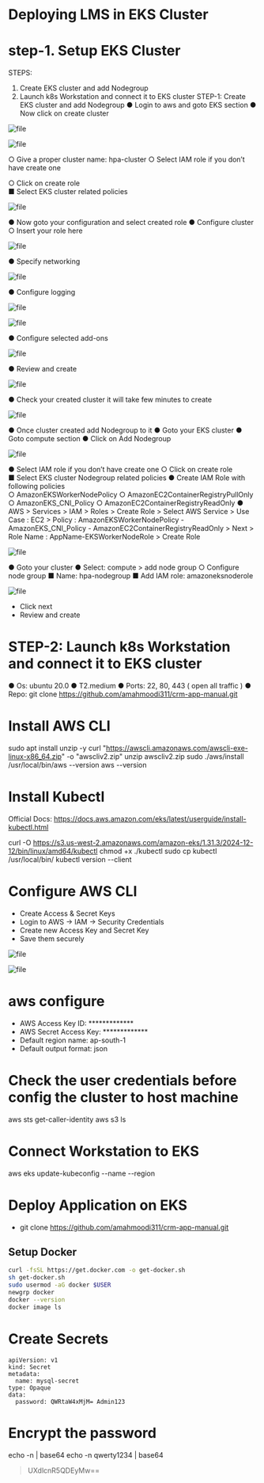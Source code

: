 # Deploying LMS in EKS Cluster 

# step-1. Setup EKS Cluster 
STEPS: 
1. Create EKS cluster and add Nodegroup 
2. Launch k8s Workstation and connect it to EKS cluster 
STEP-1: Create EKS cluster and add Nodegroup 
● Login to aws and goto EKS section 
● Now click on create cluster

![file](https://github.com/amahmoodi311/crm-eks-new/blob/56a4bb152252b76c231d45ae84d03e2450180b01/eks-1.png)

![file](https://github.com/amahmoodi311/crm-eks-new/blob/55d2ff62fe923581b65b8e81327572d4a682ce5b/eks-2.png)

○ Give a proper cluster name: hpa-cluster 
○ Select IAM role if you don’t have create one

○ Click on create role  
■ Select EKS cluster related policies 

![file](https://github.com/amahmoodi311/crm-eks-new/blob/76e7b6f7e4d0343e686963c3c77e667bc7998a82/eks-3.png)

● Now goto your configuration and select created role 
● Configure cluster 
○ Insert your role here 

![file](https://github.com/amahmoodi311/crm-eks-new/blob/76e7b6f7e4d0343e686963c3c77e667bc7998a82/eks-4.png)

● Specify networking

![file](https://github.com/amahmoodi311/crm-eks-new/blob/76e7b6f7e4d0343e686963c3c77e667bc7998a82/eks-5.png)

● Configure logging

![file](https://github.com/amahmoodi311/crm-eks-new/blob/76e7b6f7e4d0343e686963c3c77e667bc7998a82/eks-6.png)

![file](https://github.com/amahmoodi311/crm-eks-new/blob/a4fdf45b00b52c46acf9d76741991f17b2f18240/eks-7.png)

● Configure selected add-ons 

![file](https://github.com/amahmoodi311/crm-eks-new/blob/a4fdf45b00b52c46acf9d76741991f17b2f18240/eks-8.png)

● Review and create 

![file](https://github.com/amahmoodi311/crm-eks-new/blob/a4fdf45b00b52c46acf9d76741991f17b2f18240/eks-9.png)

● Check your created cluster it will take few minutes to create 

![file](https://github.com/amahmoodi311/crm-eks-new/blob/59bb88d19d5d3a97b23841c16532a03c151fb991/image/eks-10.png)

● Once cluster created add Nodegroup to it 
● Goto your EKS cluster 
● Goto compute section 
● Click on Add Nodegroup 

![file](https://github.com/amahmoodi311/crm-eks-new/blob/59bb88d19d5d3a97b23841c16532a03c151fb991/image/eks-11.png)

● Select IAM role if you don’t have create one 
○ Click on create role  
■ Select EKS cluster Nodegroup related policies 
● Create IAM Role with following policies  
○ AmazonEKSWorkerNodePolicy 
○ AmazonEC2ContainerRegistryPullOnly 
○ AmazonEKS_CNI_Policy 
○ AmazonEC2ContainerRegistryReadOnly 
● AWS > Services > IAM > Roles > Create Role > Select AWS Service > 
Use Case : EC2 > Policy : AmazonEKSWorkerNodePolicy - 
AmazonEKS_CNI_Policy - AmazonEC2ContainerRegistryReadOnly  > 
Next > Role Name : AppName-EKSWorkerNodeRole > Create Role 

![file](https://github.com/amahmoodi311/crm-eks-new/blob/59bb88d19d5d3a97b23841c16532a03c151fb991/image/eks-12.png)

● Goto your cluster 
● Select: compute > add node group 
○ Configure node group 
■ Name: hpa-nodegroup 
■ Add IAM role: amazoneksnoderole 

![file](https://github.com/amahmoodi311/crm-eks-new/blob/59bb88d19d5d3a97b23841c16532a03c151fb991/image/eks-13.png)

- Click next
-  Review and create

# STEP-2: Launch k8s Workstation and connect it to EKS cluster

 ● Os: ubuntu 20.0 
● T2.medium 
● Ports: 22, 80, 443 ( open all traffic ) 
● Repo: git clone https://github.com/amahmoodi311/crm-app-manual.git

# Install AWS CLI
sudo apt install unzip -y
curl "https://awscli.amazonaws.com/awscli-exe-linux-x86_64.zip" -o "awscliv2.zip"
unzip awscliv2.zip
sudo ./aws/install
/usr/local/bin/aws --version
aws --version

# Install Kubectl

Official Docs: https://docs.aws.amazon.com/eks/latest/userguide/install-kubectl.html 

curl -O https://s3.us-west-2.amazonaws.com/amazon-eks/1.31.3/2024-12-12/bin/linux/amd64/kubectl
chmod +x ./kubectl
sudo cp kubectl /usr/local/bin/
kubectl version --client

# Configure AWS CLI
- Create Access & Secret Keys
- Login to AWS → IAM → Security Credentials
- Create new Access Key and Secret Key
- Save them securely


![file](https://github.com/amahmoodi311/crm-eks-new/blob/428adb9bb05b8313d5e8e6c00bad28f076522a9f/image/eks-14.png)

![file](https://github.com/amahmoodi311/crm-eks-new/blob/428adb9bb05b8313d5e8e6c00bad28f076522a9f/image/eks-15.png)

# aws configure
- AWS Access Key ID: *************
- AWS Secret Access Key: *************
- Default region name: ap-south-1
- Default output format: json

# Check the user credentials before config the cluster to host machine 
 aws sts get-caller-identity
 aws s3 ls

# Connect Workstation to EKS
aws eks update-kubeconfig --name <cluster-name> --region <region-name>

#  Deploy Application on EKS
- git clone  https://github.com/amahmoodi311/crm-app-manual.git

## Setup Docker
```bash
curl -fsSL https://get.docker.com -o get-docker.sh
sh get-docker.sh
sudo usermod -aG docker $USER
newgrp docker
docker --version
docker image ls
 ```


# Create Secrets
```
apiVersion: v1
kind: Secret
metadata:
  name: mysql-secret
type: Opaque
data:
  password: QWRtaW4xMjM= Admin123
```
# Encrypt the password 
echo -n <your-password> | base64
echo -n qwerty1234 | base64 
> UXdlcnR5QDEyMw==  




